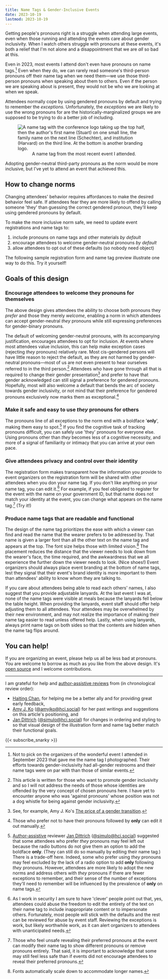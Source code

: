 ```yaml
---
title: Name Tags & Gender-Inclusive Events
date: 2023-10-19
lastmod: 2023-10-19
---
```


Getting people's pronouns right is a struggle when attending large events, even when those running and attending the events care about gender inclusivity. When I watch others struggle with pronouns at these events, it's both a relief that I'm not alone and a disappointment that we are *all* so bad at this.

Even in 2023, most events I attend don't even have pronouns on name tags.[^not-to-blame] Even when they do, we can rarely read someone's third-person pronouns off their name tag when we need them—we use those third-person pronouns when speaking about them to others. Even if the person we are speaking about is present, they would not be who we are looking at when we speak.

Attendees normally cope by using gendered pronouns by default and trying to remember the *exceptions*. Unfortunately, the *exceptions* we are likely to use the wrong pronouns for are the historically-marginalized groups we are supposed to be trying to do a better job of including.

<figure style="display: flex; flex-direction: column; align-items: center;">
<img src="./TSNameTag.jpg" style="max-width: min(80vw,30vh); display: block; margin-left: auto; margin-right: auto;" alt="A name tag with the conference logo taking up the top half, then the author's first name (Stuart) on one small line, the family name on the next line (Schechter), and institution (Harvard) on the third line. At the bottom is another branding logo."/>
<caption>A name tag from the most recent event I attended.</caption>
</figure>


Adopting gender-neutral third-party pronouns as the norm would be more inclusive, but I've yet to attend an event that achieved this.

## How to change norms
Changing attendees' behavior requires affordances to make the desired behavior feel safe. If attendees fear they are more likely to offend by calling someone 'they' than guessing the correct gendered pronoun, they'll keep using gendered pronouns by default.

To make the more inclusive norm safe, we need to update event registrations and name tags to:
1. include pronouns on name tags and other materials *by default*
2. encourage attendees to welcome gender-neutral pronouns *by default*
3. allow attendees to opt out of these defaults (so nobody need object)

The following sample registration form and name tag preview illustrate one way to do this. Try it yourself!

<link rel="stylesheet" href="./registration-form.css">
<div data-registration-form-here="true" class="registration-and-name-tag-container"></div>
<script src="./registration-pronouns.js"></script>

## Goals of this design

### Encourage attendees to welcome they pronouns for themselves

The above design gives attendees the ability to choose both pronouns they *prefer* and those they merely *welcome*, enabling a norm in which attendees can accept gender-neutral *they* pronouns while still expressing preferences for gender-binary pronouns.

The default of welcoming gender-neutral pronouns, with its accompanying justification, encourages attendees to opt for inclusion. At events where most attendees value inclusion, this can help make exception cases (rejecting *they* pronouns) relatively rare. Most cis-gendered persons will have little reason to reject the default, as they are not harmed by gender-neutral pronouns—most of us are not even present to hear ourselves referred to in the third person.[^offended] Attendees who have gone through all that is required to change their gender presentation[^cost-to-change-genders] and prefer to have that gender acknowledged can still signal a preference for gendered pronouns. Hopefully, most will also welcome a default that bends the arc of society towards gender inclusivity, or not mind that their preference for gendered pronouns exclusively now marks them as exceptional.[^edit-out-only]

### Make it safe and easy to use *they* pronouns for others

The pronouns line of all exceptions to the norm end with a boldface '**only**', making them easy to spot.[^no-only-for-they] If you find the cognitive task of tracking pronouns difficult, you can safely use 'they' pronouns for everyone else. Using pronouns other than *they* becomes less of a cognitive necessity, and more of a signal of familiarity or intimacy that you can arrive at your own pace.

### Give attendees privacy and control over their identity

The registration form makes transparent how the information you provide to event organizers on the registration form will be shared with other attendees when you don your name tag. If you don't like anything on your name tag, you can edit it.[^name-tag-abuse] For example, if you feel obligated to register for the event with the name on your government ID, but that name does not match your identity at the event, you can change what appears on the name tag.[^not-safe-revealing-pronouns] (Try it!)

### Produce name tags that are readable and functional

The design of the name tag prioritizes the ease with which a viewer can find and read the name that the wearer prefers to be addressed by. That name is given a larger font than all the other text on the name tag and appears at the top. The font size helps those with limited vision.[^scales-down] The placement reduces the distance that the viewer needs to look down from the wearer's face, the time required, and the awkwardness that we all experience the further down the viewer needs to look. (Nice shoes!) Event organizers should always place event branding at the bottom of name tags, lest they signal that their event's brand identity is more important to them than attendees' ability to know whom they are talking to.

If you care about attendees being able to read each others' names, I also suggest that you provide adjustable lanyards. At the last event I was at, none of the name tags were visible at meals because the lanyards fell below the table height. When providing the lanyards, event staff should offer help adjusting them to all attendees. Your attendees may be overwhelmed by their new environment, and may not realize the importance of making their name tag easier to read unless offered help. Lastly, when using lanyards, always print name tags on both sides so that the contents are hidden when the name tag flips around.

## You can help!

If you are organizing an event, please help us all be less bad at pronouns. You are welcome to borrow as much as you like from the above design. It's [open source](https://github.com/UppaJung/registration-pronouns) and I welcome contributions.

---

I am grateful for help and [author-assistive reviews](https://www.stuartschechter.org/posts/scoreless-peer-review/) from (in chronological review order):

- [Haiting Chan](https://www.linkedin.com/in/haitingchan/), for helping me be a better ally and for providing great early feedback,
- [Amy J. Ko](https://amyjko.phd/) ([@amyjko@hci.social](https://hci.social/@amyjko)) for her past writings and suggestions on this article's positioning, and
- [Jan Dittrich](https://fordes.de/) ([@simulo@hci.social](https://hci.social/@simulo)) for changes in ordering and styling to so that visual design of the illustration form and name tag better match their functional goals.

{{< subscribe_snarky >}}

[^not-to-blame]: Not to pick on the organizers of the wonderful event I attended in September 2023 that gave me the name tag I photographed. Their efforts towards gender-inclusivity had all-gender restrooms and their name tags were on par with than those of similar events.

[^cost-to-change-genders]: See, for example, Amy J. Ko's [The price of a gender transition](https://amyjko.medium.com/the-price-of-a-gender-transition-ab9d9f04c360).


[^offended]: This article is written for those who want to promote gender inclusivity and so I will not address the needs of those whose identities are offended by the very concept of chosen pronouns here. I have yet to encounter anyone who was 'against pronouns' whose position was not a dog whistle for being against gender inclusivity.

[^edit-out-only]: Those who prefer not to have their pronouns followed by **only** can edit it out manually.

[^no-only-for-they]: [Author-assistive](https://www.stuartschechter.org/posts/scoreless-peer-review/) reviewer [Jan Dittrich](https://fordes.de/) ([@simulo@hci.social](https://hci.social/@simulo)) suggested that some attendees who prefer *they* pronouns may feel left out because the radio buttons do not give them an option to add the boldface **only**. (They can still do so manually by editing their name tag.) There is a trade-off here. Indeed, some who prefer using *they* pronouns may feel excluded by the lack of a radio option to add **only** following *they* pronouns. However, attendees are more likely to adopt the new norms and address others with *they* pronouns if there are fewer exceptions to remember, and their sense of the number of exceptions they'll need to remember will be influenced by the prevalence of **only** on name tags.

[^name-tag-abuse]: As I work in security I am sure to have 'clever' people point out that, yes, attendees could abuse the freedom to edit the entirety of the text on their name tag to include inappropriate content or to impersonate others. Fortunately, most people will stick with the defaults and the rest can be reviewed for abuse by event staff. Reviewing the exceptions is work, but likely worthwhile work, as it can alert organizers to attendees with unanticipated needs.

[^not-safe-revealing-pronouns]: Those who feel unsafe revealing their preferred pronouns at the event can modify their name tag to show different pronouns or remove pronouns entirely. That said, it is important to acknowledge that some may still feel less safe than if events did not encourage attendees to reveal their preferred pronouns.

[^scales-down]: Fonts automatically scale down to accommodate longer names.
